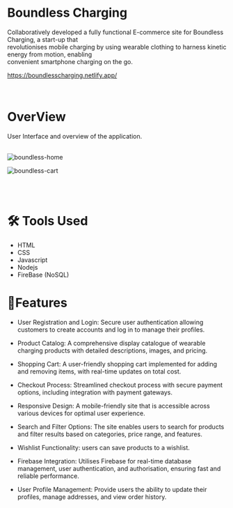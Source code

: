 # Boundless Charging
Collaboratively developed a fully functional E-commerce site for Boundless Charging, a start-up that  
revolutionises mobile charging by using wearable clothing to harness kinetic energy from motion, enabling  
convenient smartphone charging on the go. 

https://boundlesscharging.netlify.app/

<br>

# OverView
 User Interface and overview of the application. <br> <br>
 
![boundless-home](https://github.com/user-attachments/assets/27b5f3e2-a0ca-4ab1-83ed-a220cb253d2c)

![boundless-cart](https://github.com/user-attachments/assets/37df917d-c385-43e6-906e-ba04df796b48)

 <br> <br>
# 🛠️ Tools Used 
- HTML
- CSS
- Javascript
- Nodejs
- FireBase (NoSQL)

# 🔐Features
- User Registration and Login: Secure user authentication allowing customers to create accounts and log in to manage their profiles.

- Product Catalog:  A comprehensive display catalogue of wearable charging products with detailed descriptions, images, and pricing.

- Shopping Cart:  A user-friendly shopping cart implemented for adding and removing items, with real-time updates on total cost.

- Checkout Process: Streamlined checkout process with secure payment options, including integration with payment gateways.

- Responsive Design: A mobile-friendly site that is  accessible across various devices for optimal user experience.

- Search and Filter Options: The site enables users to search for products and filter results based on categories, price range, and features.

- Wishlist Functionality:  users can save products to a wishlist.

- Firebase Integration: Utilises Firebase for real-time database management, user authentication, and authorisation, ensuring fast and reliable performance.

- User Profile Management: Provide users the ability to update their profiles, manage addresses, and view order history.

